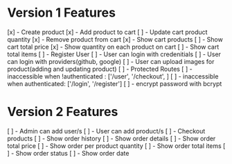 # Version 1 Features

[x] - Create product
[x] - Add product to cart
[ ] - Update cart product quantity
[x] - Remove product from cart
[x] - Show cart products
[ ] - Show cart total price
[x] - Show quantity on each product on cart
[ ] - Show cart total items
[ ] - Register User
[ ] - User can login with credenitials
[ ] - User can login with providers(github, google)
[ ] - User can upload images for product(adding and updating product)
[ ] - Protected Routes
[ ] - inaccessible when !authenticated : ['/user', '/checkout', ]
[ ] - inaccessible when authenticated: ['/login', '/register']
[ ] - encrypt password with bcrypt

# Version 2 Features

[ ] - Admin can add user/s
[ ] - User can add product/s
[ ] - Checkout products
[ ] - Show order history
[ ] - Show order details
[ ] - Show order total price
[ ] - Show order per product quantity
[ ] - Show order total items
[ ] - Show order status
[ ] - Show order date
